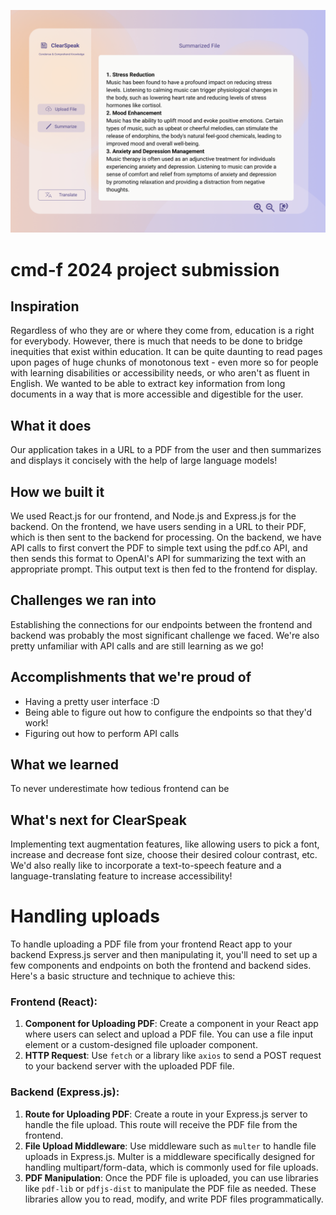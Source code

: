 ![](app.png)
# cmd-f 2024 project submission 
## **Inspiration**

Regardless of who they are or where they come from, education is a right for everybody. However, there is much that needs to be done to bridge inequities that exist within education. It can be quite daunting to read pages upon pages of huge chunks of monotonous text - even more so for people with learning disabilities or accessibility needs, or who aren't as fluent in English. We wanted to be able to extract key information from long documents in a way that is more accessible and digestible for the user.

## **What it does**

Our application takes in a URL to a PDF from the user and then summarizes and displays it concisely with the help of large language models!

## **How we built it**

We used React.js for our frontend, and Node.js and Express.js for the backend. On the frontend, we have users sending in a URL to their PDF, which is then sent to the backend for processing. On the backend, we have API calls to first convert the PDF to simple text using the pdf.co API, and then sends this format to OpenAI's API for summarizing the text with an appropriate prompt. This output text is then fed to the frontend for display.

## **Challenges we ran into**

Establishing the connections for our endpoints between the frontend and backend was probably the most significant challenge we faced. We're also pretty unfamiliar with API calls and are still learning as we go!

## **Accomplishments that we're proud of**

- Having a pretty user interface :D
- Being able to figure out how to configure the endpoints so that they'd work!
- Figuring out how to perform API calls

## **What we learned**

To never underestimate how tedious frontend can be

## **What's next for ClearSpeak**

Implementing text augmentation features, like allowing users to pick a font, increase and decrease font size, choose their desired colour contrast, etc. We'd also really like to incorporate a text-to-speech feature and a language-translating feature to increase accessibility!

# Handling uploads

To handle uploading a PDF file from your frontend React app to your backend Express.js server and then manipulating it, you'll need to set up a few components and endpoints on both the frontend and backend sides. Here's a basic structure and technique to achieve this:

### Frontend (React):

1. **Component for Uploading PDF**:
Create a component in your React app where users can select and upload a PDF file. You can use a file input element or a custom-designed file uploader component.
2. **HTTP Request**:
Use `fetch` or a library like `axios` to send a POST request to your backend server with the uploaded PDF file.

### Backend (Express.js):

1. **Route for Uploading PDF**:
Create a route in your Express.js server to handle the file upload. This route will receive the PDF file from the frontend.
2. **File Upload Middleware**:
Use middleware such as `multer` to handle file uploads in Express.js. Multer is a middleware specifically designed for handling multipart/form-data, which is commonly used for file uploads.
3. **PDF Manipulation**:
Once the PDF file is uploaded, you can use libraries like `pdf-lib` or `pdfjs-dist` to manipulate the PDF file as needed. These libraries allow you to read, modify, and write PDF files programmatically.
